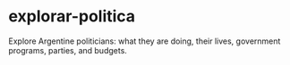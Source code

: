 # explorar-politica
Explore Argentine politicians: what they are doing, their lives, government programs, parties, and budgets.

